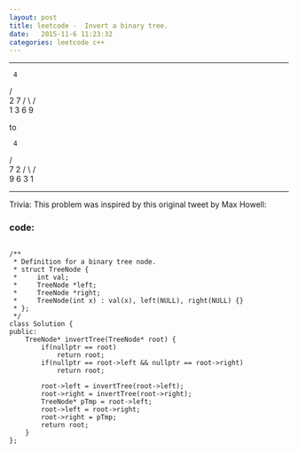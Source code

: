 ```yaml
---
layout: post
title: leetcode -  Invert a binary tree.
date:   2015-11-6 11:23:32
categories: leetcode c++
---
```



---
     4
   /   \
  2     7
 / \   / \
1   3 6   9

to

     4
   /   \
  7     2
 / \   / \
9   6 3   1
    
---

Trivia:
This problem was inspired by this original tweet by Max Howell: 

### code:
<pre><code>
/**
 * Definition for a binary tree node.
 * struct TreeNode {
 *     int val;
 *     TreeNode *left;
 *     TreeNode *right;
 *     TreeNode(int x) : val(x), left(NULL), right(NULL) {}
 * };
 */
class Solution {
public:
    TreeNode* invertTree(TreeNode* root) {
        if(nullptr == root)
            return root;
        if(nullptr == root->left && nullptr == root->right)
            return root;

        root->left = invertTree(root->left);
        root->right = invertTree(root->right);
        TreeNode* pTmp = root->left;
        root->left = root->right; 
        root->right = pTmp;
        return root;
    }
};
</code></pre>